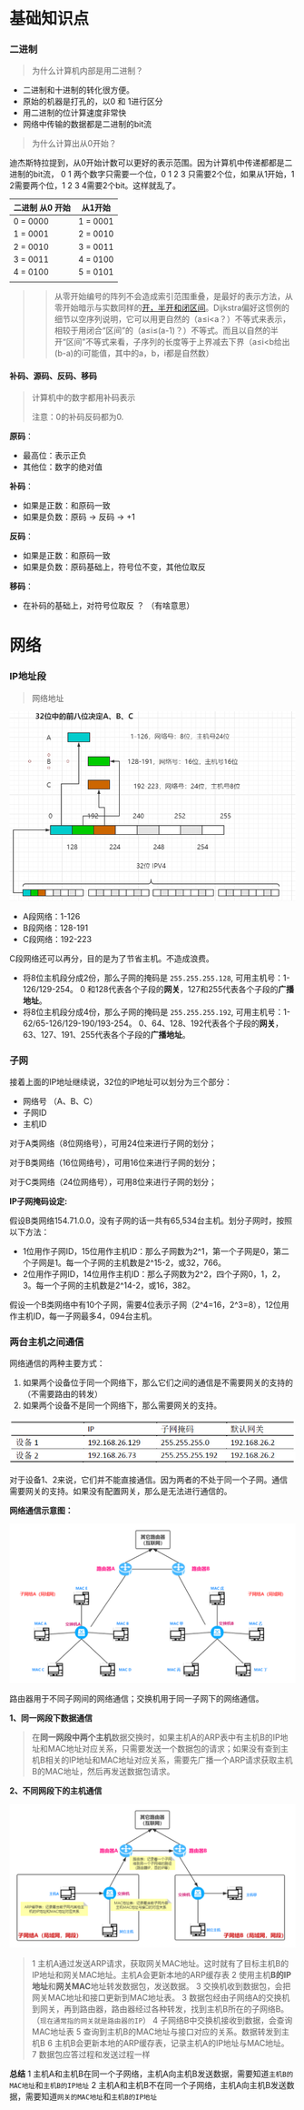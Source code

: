 # 基础知识点



### 二进制

> 为什么计算机内部是用二进制？

- 二进制和十进制的转化很方便。
- 原始的机器是打孔的，以0 和 1进行区分
- 用二进制的位计算速度非常快
- 网络中传输的数据都是二进制的bit流



> 为什么计算出从0开始？

迪杰斯特拉提到，从0开始计数可以更好的表示范围。因为计算机中传递都都是二进制的bit流， 0 1 两个数字只需要一个位，0 1 2 3 只需要2个位，如果从1开始，1 2需要两个位，1 2 3 4需要2个bit。这样就乱了。

| 二进制 从0 开始 | 从1开始  |
| --------------- | -------- |
| 0 = 0000        | 1 = 0001 |
| 1 = 0001        | 2 = 0010 |
| 2 = 0010        | 3 = 0011 |
| 3 = 0011        | 4 = 0100 |
| 4 = 0100        | 5 = 0101 |
|                 |          |

> > 从零开始编号的阵列不会造成索引范围重叠，是最好的表示方法，从零开始暗示与实数同样的[开，半开和闭区间](https://zh.wikipedia.org/wiki/區間)。Dijkstra偏好这惯例的细节以空序列说明，它可以用更自然的（a≤i<a？）不等式来表示，相较于用闭合“区间”的（a≤i≤(a-1)？）不等式。而且以自然的半开“区间”不等式来看，子序列的长度等于上界减去下界（a≤i<b给出(b-a)的i可能值，其中的a，b，i都是自然数）



#### 补码、源码、反码、移码

> 计算机中的数字都用补码表示
>
> 注意：0的补码反码都为0.

**原码**：

- 最高位：表示正负
- 其他位：数字的绝对值

**补码**：

- 如果是正数：和原码一致
- 如果是负数：原码 -> 反码 ->  +1

**反码**：

- 如果是正数：和原码一致
- 如果是负数：原码基础上，符号位不变，其他位取反

**移码**：

- 在补码的基础上，对符号位取反 ？ （有啥意思）









# 网络



### IP地址段

> 网络地址



![image-20200730205421816](计算机基础.assets/image-20200730205421816.png)



- A段网络：1-126
- B段网络：128-191
- C段网络：192-223

C段网络还可以再分，目的是为了节省主机。不造成浪费。

- 将8位主机段分成2份，那么子网的掩码是 `255.255.255.128`, 可用主机号：1-126/129-254。 0 和128代表各个子段的**网关**，127和255代表各个子段的**广播地址**。
- 将8位主机段分成4份，那么子网的掩码是 `255.255.255.192`, 可用主机号：1-62/65-126/129-190/193-254。 0、64、128、192代表各个子段的**网关**，63、127、191、255代表各个子段的**广播地址**。





### 子网

接着上面的IP地址继续说，32位的IP地址可以划分为三个部分：

- 网络号 （A、B、C）
- 子网ID
- 主机ID

对于A类网络（8位网络号），可用24位来进行子网的划分；

对于B类网络（16位网络号），可用16位来进行子网的划分；

对于C类网络（24位网络号），可用8位来进行子网的划分；



**IP子网掩码设定:**

假设B类网络154.71.0.0，没有子网的话一共有65,534台主机。划分子网时，按照以下方法：

- 1位用作子网ID，15位用作主机ID：那么子网数为2^1，第一个子网是0，第二个子网是1。每一个子网的主机数是2^15-2，或32，766。
- 2位用作子网ID，14位用作主机ID：那么子网数为2^2，四个子网0，1，2，3。每一个子网的主机数是2^14-2，或16，382。



假设一个B类网络中有10个子网，需要4位表示子网（2^4=16，2^3=8），12位用作主机ID，每一子网最多4，094台主机。







### 两台主机之间通信

网络通信的两种主要方式：

1. 如果两个设备位于同一个网络下，那么它们之间的通信是不需要网关的支持的（不需要路由的转发）
2. 如果两个设备不是同一个网络下，那么需要网关的支持。



![img](计算机基础.assets/20190102221649951.jpg)

对于设备1、2来说，它们并不能直接通信。因为两者的不处于同一个子网。通信需要网关的支持。如果没有配置网关，那么是无法进行通信的。



**网络通信示意图：**

![在这里插入图片描述](计算机基础.assets/20200421110622687.png)

路由器用于不同子网间的网络通信；交换机用于同一子网下的网络通信。



**1、同一网段下数据通信**

> 在**同一网段中两个主机**数据交换时，如果主机A的ARP表中有主机B的IP地址和MAC地址对应关系，只需要发送一个数据包的请求；如果没有查到主机B相关的IP地址和MAC地址对应关系，需要先广播一个ARP请求获取主机B的MAC地址，然后再发送数据包请求。



**2、不同网段下的主机通信**

![在这里插入图片描述](计算机基础.assets/20200421183553539.png)



> 1 主机A通过发送ARP请求，获取网关MAC地址。这时就有了目标主机B的IP地址和网关MAC地址。主机A会更新本地的ARP缓存表
> 2 使用主机**B的IP地址**和**网关MAC**地址转发数据包，发送数据。
> 3 交换机收到数据包，会把网关MAC地址和接口更新到MAC地址表。
> 3 数据包经由子网络A的交换机到网关，再到路由器，路由器经过各种转发，找到主机B所在的子网络B。（`现在通常指的网关就是路由器的IP`）
> 4 子网络B中交换机接收到数据，会查询MAC地址表
> 5 查询到主机B的MAC地址与接口对应的关系。数据转发到主机B
> 6 主机B会更新本地的ARP缓存表，记录主机A的IP地址与MAC地址。
> 7 数据包应答过程和发送过程一样





**总结**
1 主机A和主机B在同一个子网络，主机A向主机B发送数据，需要知道`主机B的MAC地址`和`主机B的IP地址`
2 主机A和主机B不在同一个子网络，主机A向主机B发送数据，需要知道`网关的MAC地址`和`主机B的IP地址`